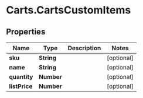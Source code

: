 # Carts.CartsCustomItems

## Properties
Name | Type | Description | Notes
------------ | ------------- | ------------- | -------------
**sku** | **String** |  | [optional] 
**name** | **String** |  | [optional] 
**quantity** | **Number** |  | [optional] 
**listPrice** | **Number** |  | [optional] 
